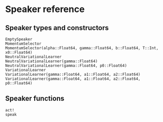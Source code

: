 # Speaker reference

## Speaker types and constructors

```@docs
EmptySpeaker
MomentumSelector
MomentumSelector(alpha::Float64, gamma::Float64, b::Float64, T::Int, x0::Float64)
NeutralVariationalLearner
NeutralVariationalLearner(gamma::Float64)
NeutralVariationalLearner(gamma::Float64, p0::Float64)
VariationalLearner
VariationalLearner(gamma::Float64, a1::Float64, a2::Float64)
VariationalLearner(gamma::Float64, a1::Float64, a2::Float64, p0::Float64)
```


## Speaker functions

```@docs
act!
speak
```
